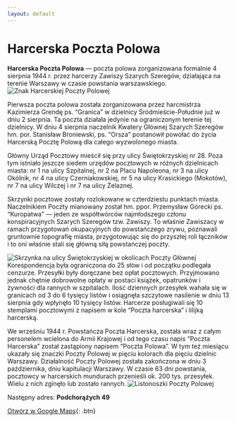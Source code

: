 ```yaml
---
layout: default
---
```


# Harcerska Poczta Polowa

**Harcerska Poczta Polowa** — poczta polowa zorganizowana formalnie 4 sierpnia 1944 r. przez harcerzy Zawiszy Szarych Szeregów, działająca na terenie Warszawy w czasie powstania warszawskiego.
![Znak Harcerskiej Poczty Polowej](https://upload.wikimedia.org/wikipedia/commons/0/02/Harcerska_Poczta_Polowa_pieczec.jpg)

Pierwsza poczta polowa została zorganizowana przez harcmistrza Kazimierza Grendę ps. “Granica” w dzielnicy Śródmieście-Południe już w dniu 2 sierpnia. Ta poczta działała jedynie na ograniczonym terenie tej dzielnicy. W dniu 4 sierpnia naczelnik Kwatery Głównej Szarych Szeregów hm. por. Stanisław Broniewski, ps. “Orsza” postanowił powołać do życia Harcerską Pocztę Polową dla całego wyzwolonego miasta.

Główny Urząd Pocztowy mieścił się przy ulicy Świętokrzyskiej nr 28. Poza tym istniało jeszcze siedem urzędów pocztowych w różnych dzielnicach miasta: nr 1 na ulicy Szpitalnej, nr 2 na Placu Napoleona, nr 3 na ulicy Okólnik, nr 4 na ulicy Czerniakowskiej, nr 5 na ulicy Krasickiego (Mokotów), nr 7 na ulicy Wilczej i nr 7 na ulicy Żelaznej.

Skrzynki pocztowe zostały rozlokowane w czterdziestu punktach miasta. Naczelnikiem Poczty mianowany został hm. ppor. Przemysław Górecki ps. “Kuropatwa” — jeden ze współtwórców najmłodszego członu konspiracyjnych Szarych Szeregów tzw. Zawiszy. To właśnie Zawiszacy w ramach przygotowań okupacyjnych do powstańczego zrywu, poznawali gruntownie topografię miasta, przygotowując się do przyszłej roli łączników i to oni właśnie stali się główną siłą powstańczej poczty.

![Skrzynka na ulicy Świętokrzyskiej w okolicach Poczty Głównej](https://upload.wikimedia.org/wikipedia/commons/6/6d/Warsaw_Uprising_by_Bukowski_-_mail_box_-_131.jpg)
Korespondencja była ograniczona do 25 słów i od początku podlegała cenzurze. Przesyłki były doręczane bez opłat pocztowych. Przyjmowano jednak chętnie dobrowolne opłaty w postaci książek, opatrunków i żywności dla rannych w szpitalach. Ilość dziennych przesyłek wahała się w granicach od 3 do 6 tysięcy listów i osiągnęła szczytowe nasilenie w dniu 13 sierpnia gdy wpłynęło 10 tysięcy listów. Harcerze posługiwali się 10 stemplami pocztowymi z napisem w kole “Poczta harcerska” i lilijką harcerską.

We wrześniu 1944 r. Powstańcza Poczta Harcerska, została wraz z całym personelem wcielona do Armii Krajowej i od tego czasu napis “Poczta Harcerska” został zastąpiony napisem “Poczta Polowa”. W tym też miesiącu ukazały się znaczki Poczty Polowej w pięciu kolorach dla pięciu dzielnic Warszawy. Działalność Poczty Polowej została zakończona w dniu 3 października, dniu kapitulacji Warszawy. W czasie 63 dni powstania, pocztowcy w harcerskich mundurach przenieśli ok. 200 tys. przesyłek. Wielu z nich zginęło lub zostało rannych.
![Listonoszki Poczty Polowej](https://upload.wikimedia.org/wikipedia/commons/9/98/Harcerska_Poczta_Polowa_Zawiszacy_listonoszki.jpg)



Następny adres: **Podchorążych 49**


[Otwórz w Google Maps](https://www.google.com/maps/dir//Podchor%C4%85%C5%BCych+49,+00-721+Warszawa/@52.2088482,21.0367362,15.75z/data=!4m9!4m8!1m0!1m5!1m1!1s0x471ecd2282d66bc5:0x79d65e12a4f8768f!2m2!1d21.0405555!2d52.2095126!3e3){: .btn}




